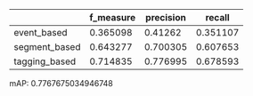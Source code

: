 |               |   f_measure |   precision |   recall |
|---------------|-------------|-------------|----------|
| event_based   |    0.365098 |    0.41262  | 0.351107 |
| segment_based |    0.643277 |    0.700305 | 0.607653 |
| tagging_based |    0.714835 |    0.776995 | 0.678593 |
mAP: 0.7767675034946748
